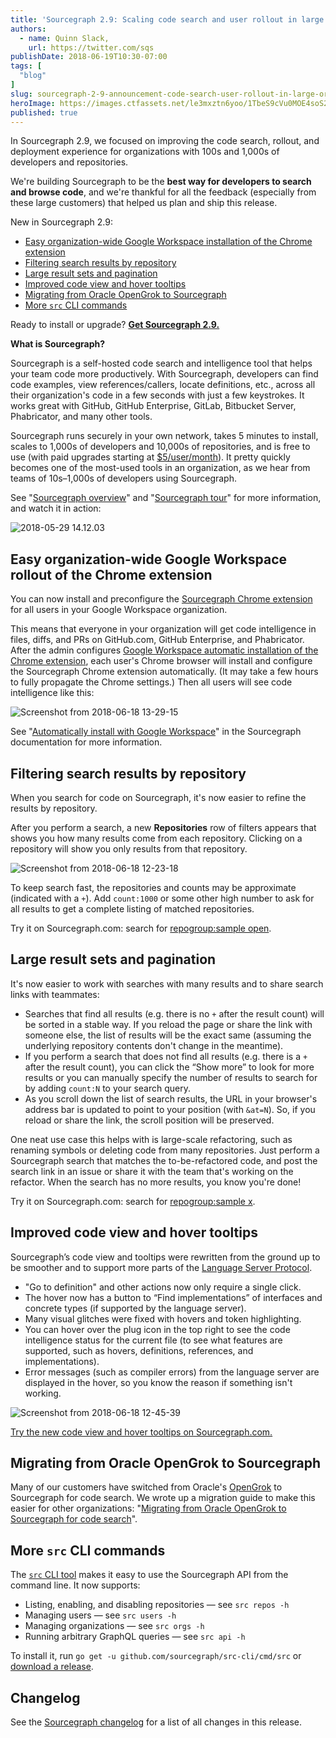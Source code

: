```yaml
---
title: 'Sourcegraph 2.9: Scaling code search and user rollout in large organizations'
authors:
  - name: Quinn Slack,
    url: https://twitter.com/sqs
publishDate: 2018-06-19T10:30-07:00
tags: [
  "blog"
]
slug: sourcegraph-2-9-announcement-code-search-user-rollout-in-large-organizations
heroImage: https://images.ctfassets.net/le3mxztn6yoo/1TbeS9cVu0MOE4soS2W2wQ/6089a348cac88a3d460771b5b65c3e7c/Screenshot_from_2018-06-19_09-35-26.png
published: true
---
```


In Sourcegraph 2.9, we focused on improving the code search, rollout, and deployment experience for organizations with 100s and 1,000s of developers and repositories.

We're building Sourcegraph to be the **best way for developers to search and browse code**, and we're thankful for all the feedback (especially from these large customers) that helped us plan and ship this release.

New in Sourcegraph 2.9:

- [Easy organization-wide Google Workspace installation of the Chrome extension](#easy-organization-wide-google-workspace-rollout-of-the-chrome-extension)
- [Filtering search results by repository](#filtering-search-results-by-repository)
- [Large result sets and pagination](#large-result-sets-and-pagination)
- [Improved code view and hover tooltips](#improved-code-view-and-hover-tooltips)
- [Migrating from Oracle OpenGrok to Sourcegraph](#migrating-from-oracle-opengrok-to-sourcegraph)
- [More `src` CLI commands](#more-src-cli-commands)

Ready to install or upgrade? [**Get Sourcegraph 2.9.**](https://docs.sourcegraph.com/#quickstart)

**What is Sourcegraph?**

Sourcegraph is a self-hosted code search and intelligence tool that helps your team code more productively. With Sourcegraph, developers can find code examples, view references/callers, locate definitions, etc., across all their organization's code in a few seconds with just a few keystrokes. It works great with GitHub, GitHub Enterprise, GitLab, Bitbucket Server, Phabricator, and many other tools.

Sourcegraph runs securely in your own network, takes 5 minutes to install, scales to 1,000s of developers and 10,000s of repositories, and is free to use (with paid upgrades starting at [$5/user/month](/pricing)). It pretty quickly becomes one of the most-used tools in an organization, as we hear from teams of 10s–1,000s of developers using Sourcegraph.

See "[Sourcegraph overview](https://docs.sourcegraph.com/getting-started)" and "[Sourcegraph tour](https://docs.sourcegraph.com/getting-started/tour)" for more information, and watch it in action:

![2018-05-29 14.12.03](//images.ctfassets.net/le3mxztn6yoo/30ts8Zdk0gkoYquOyyOQsu/bdad165ebb471034c45b91777dd59bdb/2018-05-29_14.12.03.gif)

## Easy organization-wide Google Workspace rollout of the Chrome extension
You can now install and preconfigure the [Sourcegraph Chrome extension](https://docs.sourcegraph.com/integration/browser_extension) for all users in your Google Workspace organization.

This means that everyone in your organization will get code intelligence in files, diffs, and PRs on GitHub.com, GitHub Enterprise, and Phabricator. After the admin configures [Google Workspace automatic installation of the Chrome extension](https://docs.sourcegraph.com/integration/google_gsuite), each user's Chrome browser will install and configure the Sourcegraph Chrome extension automatically. (It may take a few hours to fully propagate the Chrome settings.) Then all users will see code intelligence like this:

![Screenshot from 2018-06-18 13-29-15](//images.ctfassets.net/le3mxztn6yoo/1YQvAWkZxKYIEkye4wu4Q0/00541554ad928d47fbeed0f88646f8af/Screenshot_from_2018-06-18_13-29-15.png)

See "[Automatically install with Google Workspace](https://docs.sourcegraph.com/integration/google_gsuite)" in the Sourcegraph documentation for more information.

## Filtering search results by repository
When you search for code on Sourcegraph, it's now easier to refine the results by repository.

After you perform a search, a new **Repositories** row of filters appears that shows you how many results come from each repository. Clicking on a repository will show you only results from that repository.

![Screenshot from 2018-06-18 12-23-18](//images.ctfassets.net/le3mxztn6yoo/2HcvfjFEWAMmKGM6uEeSmI/f5241982bc0a856dbc9bee80e663d363/Screenshot_from_2018-06-18_12-23-18.png)

To keep search fast, the repositories and counts may be approximate (indicated with a `+`). Add `count:1000` or some other high number to ask for all results to get a complete listing of matched repositories.

Try it on Sourcegraph.com: search for [repogroup:sample open](https://sourcegraph.com/search?q=repogroup:sample+open).

## Large result sets and pagination
It's now easier to work with searches with many results and to share search links with teammates:

- Searches that find all results (e.g. there is no `+` after the result count) will be sorted in a stable way. If you reload the page or share the link with someone else, the list of results will be the exact same (assuming the underlying repository contents don't change in the meantime).
- If you perform a search that does not find all results (e.g. there is a `+` after the result count), you can click the “Show more” to look for more results or you can manually specify the number of results to search for by adding `count:N` to your search query.
- As you scroll down the list of search results, the URL in your browser's address bar is updated to point to your position (with `&at=N`). So, if you reload or share the link, the scroll position will be preserved.

One neat use case this helps with is large-scale refactoring, such as renaming symbols or deleting code from many repositories. Just perform a Sourcegraph search that matches the to-be-refactored code, and post the search link in an issue or share it with the team that's working on the refactor. When the search has no more results, you know you're done!

Try it on Sourcegraph.com: search for [repogroup:sample x](https://sourcegraph.com/search?q=repogroup:sample+x).

## Improved code view and hover tooltips

Sourcegraph’s code view and tooltips were rewritten from the ground up to be smoother and to support more parts of the [Language Server Protocol](http://langserver.org/).

- "Go to definition" and other actions now only require a single click.
- The hover now has a button to “Find implementations” of interfaces and concrete types (if supported by the language server).
- Many visual glitches were fixed with hovers and token highlighting.
- You can hover over the plug icon in the top right to see the code intelligence status for the current file (to see what features are supported, such as hovers, definitions, references, and implementations).
- Error messages (such as compiler errors) from the language server are displayed in the hover, so you know the reason if something isn't working.

![Screenshot from 2018-06-18 12-45-39](//images.ctfassets.net/le3mxztn6yoo/55rD6WCzp6oGysIUYcweuK/56bf74c8acc452d8686b2e082283a3e2/Screenshot_from_2018-06-18_12-45-39.png)

[Try the new code view and hover tooltips on Sourcegraph.com.](https://sourcegraph.com/github.com/golang/lint/-/blob/lint.go#L60)

## Migrating from Oracle OpenGrok to Sourcegraph

Many of our customers have switched from Oracle's [OpenGrok](http://github.com/oracle/opengrok) to Sourcegraph for code search. We wrote up a migration guide to make this easier for other organizations: "[Migrating from Oracle OpenGrok to Sourcegraph for code search](https://docs.sourcegraph.com/admin/migration/opengrok)".

## More `src` CLI commands

The [`src` CLI tool](https://github.com/sourcegraph/src-cli) makes it easy to use the Sourcegraph API from the command line. It now supports:

- Listing, enabling, and disabling repositories — see `src repos -h`
- Managing users — see `src users -h`
- Managing organizations — see `src orgs -h`
- Running arbitrary GraphQL queries — see `src api -h`

To install it, run `go get -u github.com/sourcegraph/src-cli/cmd/src` or [download a release](https://github.com/sourcegraph/src-cli#installation).

## Changelog

See the [Sourcegraph changelog](https://sourcegraph.com/github.com/sourcegraph/sourcegraph/-/blob/CHANGELOG.md) for a list of all changes in this release.
